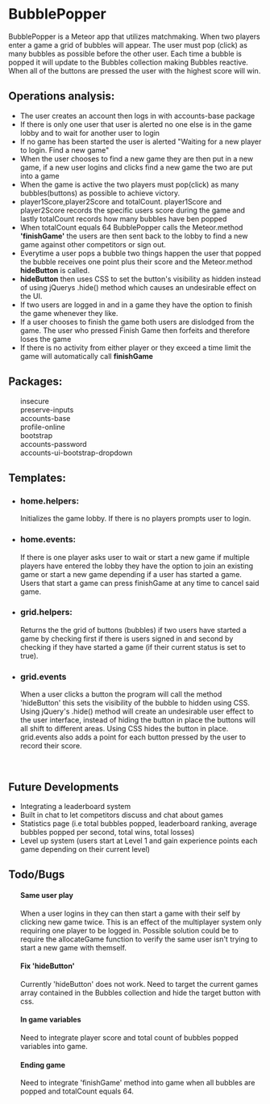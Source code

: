 <h1>BubblePopper</h1>
BubblePopper is a Meteor app that utilizes matchmaking. When two players enter a game a grid of bubbles will appear. The user must pop (click) as many bubbles as possible before the other user. Each time a bubble is popped it will update to the Bubbles collection making Bubbles reactive.  When all of the buttons are pressed the user with the highest score will win.

<h2> Operations analysis:</h2>
<ul>
<li>The user creates an account then logs in with accounts-base package</li>
<li>If there is only one user that user is alerted no one else is in the game lobby and to wait for another user to login</li>
<li>If no game has been started the user is alerted "Waiting for a new player to login. Find a new game"</li>
<li>When the user chooses to find a new game they are then put in a new game, if a new user logins and clicks find a new game the two are put into a game</li>
<li>When the game is active the two players must pop(click) as many bubbles(buttons) as possible to achieve victory.</li>
<li>player1Score,player2Score and totalCount. player1Score and player2Score records the specific users score during the game and lastly totalCount records how many bubbles have ben popped</li>
<li>When totalCount equals 64 BubblePopper calls the Meteor.method <strong>'finishGame'</strong> the users are then sent back to the lobby to find a new game against other competitors or sign out.
<li> Everytime a user pops a bubble two things happen the user that popped the bubble receives one point plus their score and the Meteor.method <strong>hideButton</strong> is called. </li>
<li><strong>hideButton</strong> then uses CSS to set the button's visibility as hidden instead of using jQuerys .hide() method which causes an undesirable effect on the UI.</li> 
<li>If two users are logged in and in a game they have the option to finish the game whenever they like. </li>
<li>If a user chooses to finish the game both users are dislodged from the game. The user who pressed Finish Game then forfeits and therefore loses the game</li>
<li>If there is no activity from either player or they exceed a time limit the game will automatically call <strong>finishGame</strong>
<br>
</ul>

<h2>Packages:</h2>
<ul>

insecure<br>
preserve-inputs<br>
accounts-base<br>
profile-online<br>
bootstrap<br>
accounts-password <br>
accounts-ui-bootstrap-dropdown
</ul>

<h2>Templates:</h2><ul>
<li><h3>home.helpers:</h3></li>
Initializes the game lobby. If there is no players prompts user to login.
<li><h3>home.events:</h3></li>
If there is one player asks user to wait or start a new game if multiple players have entered the lobby they have the option to join an existing game or start a new game depending if a user has started a game. Users that start a game can press finishGame at any time to cancel said game.

<li><h3>grid.helpers:</h3></li>
Returns the the grid of buttons (bubbles) if two users have started a game by checking first if there is users signed in and second by checking if they have started a game (if their current status is set to true).

<li><h3>grid.events</h3></li>
When a user clicks a button the program will call the method 'hideButton' this sets the visibility of the bubble to hidden using CSS. Using jQuery's .hide() method will create an undesirable user effect to the user interface, instead of hiding the button in place the buttons will all shift to different areas. Using CSS hides the button in place. grid.events also adds a point for each button pressed by the user to record their score.


</ul>
<br>
<h2>Future Developments</h2><ul>
<li>Integrating a leaderboard system</li>
<li>Built in chat to let competitors discuss and chat about games</li>
<li>Statistics page (i.e total bubbles popped, leaderboard ranking, average bubbles popped per second, total wins, total losses)</li>
<li>Level up system (users start at Level 1 and gain experience points each game depending on their current level)
</ul>

<h2>Todo/Bugs</h2>
<ul><h4>Same user play</h4>When a user logins in they can then start a game with their self by clicking new game twice. This is an effect of the multiplayer system only requiring one player to be logged in. Possible solution could be to require the allocateGame function to verify the same user isn't trying to start a new game with themself.
<h4>Fix 'hideButton'</h4>
Currently 'hideButton' does not work. Need to target the current games array contained in the Bubbles collection and hide the target button with css.
<h4>In game variables</h4>
Need to integrate player score and total count of bubbles popped variables into game.
<h4>Ending game</h4>
Need to integrate 'finishGame' method into game when all bubbles are popped and totalCount equals 64.



